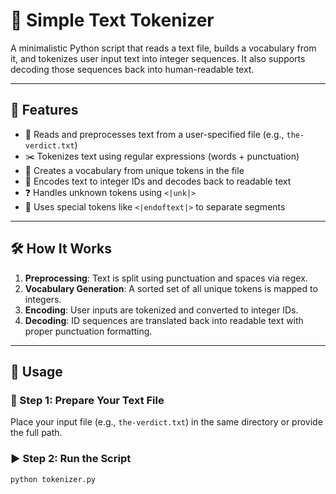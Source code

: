 # 🧠 Simple Text Tokenizer

A minimalistic Python script that reads a text file, builds a vocabulary from it, and tokenizes user input text into integer sequences. It also supports decoding those sequences back into human-readable text.

---

## 📌 Features

- 📖 Reads and preprocesses text from a user-specified file (e.g., `the-verdict.txt`)
- ✂️ Tokenizes text using regular expressions (words + punctuation)
- 🔡 Creates a vocabulary from unique tokens in the file
- 🔁 Encodes text to integer IDs and decodes back to readable text
- ❓ Handles unknown tokens using `<|unk|>`
- 📍 Uses special tokens like `<|endoftext|>` to separate segments

---

## 🛠️ How It Works

1. **Preprocessing**: Text is split using punctuation and spaces via regex.
2. **Vocabulary Generation**: A sorted set of all unique tokens is mapped to integers.
3. **Encoding**: User inputs are tokenized and converted to integer IDs.
4. **Decoding**: ID sequences are translated back into readable text with proper punctuation formatting.

---

## 🚀 Usage

### 📂 Step 1: Prepare Your Text File
Place your input file (e.g., `the-verdict.txt`) in the same directory or provide the full path.

### ▶️ Step 2: Run the Script

```bash
python tokenizer.py
